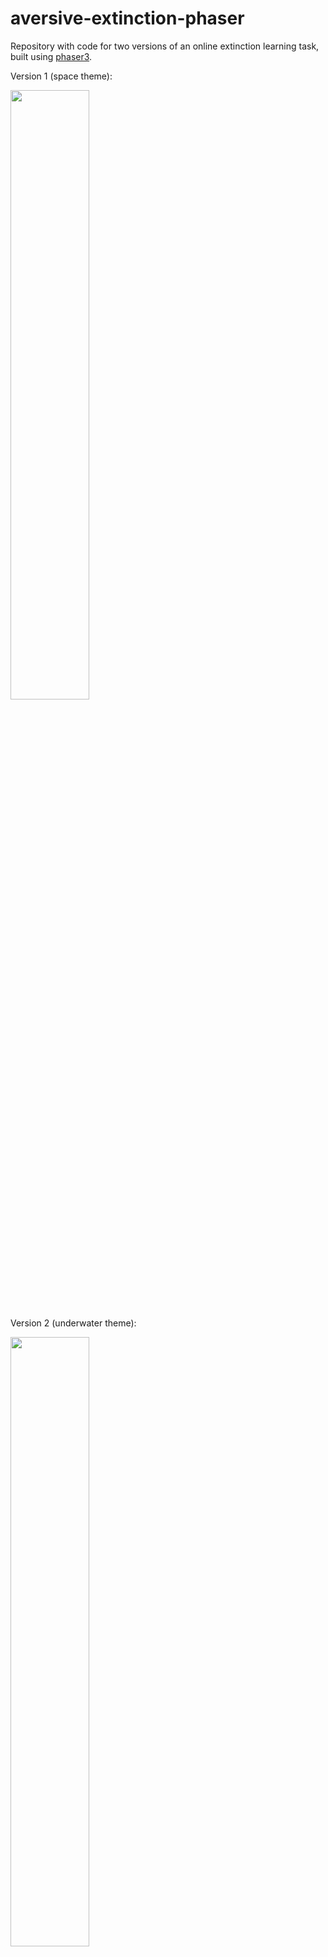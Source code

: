 # aversive-extinction-phaser

Repository with code for two versions of an online extinction learning task, built using [phaser3](https://phaser.io/).

Version 1 (space theme):

<img src="./task1.gif" width="50%" height="50%"/>


Version 2 (underwater theme):

<img src="./task2.gif" width="50%" height="50%"/>

